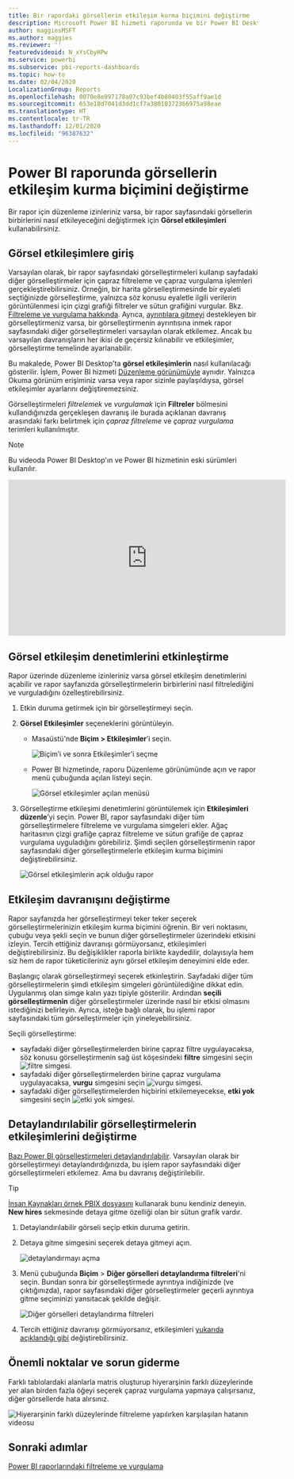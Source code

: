 ```yaml
---
title: Bir rapordaki görsellerin etkileşim kurma biçimini değiştirme
description: Microsoft Power BI hizmeti raporunda ve bir Power BI Desktop raporunda Görsel etkileşimler oluşturmaya ilişkin belgeler.
author: maggiesMSFT
ms.author: maggies
ms.reviewer: ''
featuredvideoid: N_xYsCbyHPw
ms.service: powerbi
ms.subservice: pbi-reports-dashboards
ms.topic: how-to
ms.date: 02/04/2020
LocalizationGroup: Reports
ms.openlocfilehash: 0070e8e997178a07c93bef4b80403f55aff9ae1d
ms.sourcegitcommit: 653e18d7041d3dd1cf7a38010372366975a98eae
ms.translationtype: HT
ms.contentlocale: tr-TR
ms.lasthandoff: 12/01/2020
ms.locfileid: "96387632"
---
```

# <a name="change-how-visuals-interact-in-a-power-bi-report"></a>Power BI raporunda görsellerin etkileşim kurma biçimini değiştirme
Bir rapor için düzenleme izinleriniz varsa, bir rapor sayfasındaki görsellerin birbirlerini nasıl etkileyeceğini değiştirmek için **Görsel etkileşimleri** kullanabilirsiniz. 

## <a name="introduction-to-visual-interactions"></a>Görsel etkileşimlere giriş
Varsayılan olarak, bir rapor sayfasındaki görselleştirmeleri kullanıp sayfadaki diğer görselleştirmeler için çapraz filtreleme ve çapraz vurgulama işlemleri gerçekleştirebilirsiniz.
Örneğin, bir harita görselleştirmesinde bir eyaleti seçtiğinizde görselleştirme, yalnızca söz konusu eyaletle ilgili verilerin görüntülenmesi için çizgi grafiği filtreler ve sütun grafiğini vurgular.
Bkz. [Filtreleme ve vurgulama hakkında](power-bi-reports-filters-and-highlighting.md). Ayrıca, [ayrıntılara gitmeyi](../consumer/end-user-drill.md) destekleyen bir görselleştirmeniz varsa, bir görselleştirmenin ayrıntısına inmek rapor sayfasındaki diğer görselleştirmeleri varsayılan olarak etkilemez. Ancak bu varsayılan davranışların her ikisi de geçersiz kılınabilir ve etkileşimler, görselleştirme temelinde ayarlanabilir.

Bu makalede, Power BI Desktop'ta **görsel etkileşimlerin** nasıl kullanılacağı gösterilir. İşlem, Power BI hizmeti [Düzenleme görünümüyle](service-interact-with-a-report-in-editing-view.md) aynıdır. Yalnızca Okuma görünüm erişiminiz varsa veya rapor sizinle paylaşıldıysa, görsel etkileşimler ayarlarını değiştiremezsiniz.

Görselleştirmeleri *filtrelemek* ve *vurgulamak* için **Filtreler** bölmesini kullandığınızda gerçekleşen davranış ile burada açıklanan davranış arasındaki farkı belirtmek için *çapraz filtreleme* ve *çapraz vurgulama* terimleri kullanılmıştır.  

> [!NOTE]
> Bu videoda Power BI Desktop'ın ve Power BI hizmetinin eski sürümleri kullanılır. 
>
>

<iframe width="560" height="315" src="https://www.youtube.com/embed/N_xYsCbyHPw?list=PL1N57mwBHtN0JFoKSR0n-tBkUJHeMP2cP" frameborder="0" allowfullscreen></iframe>


## <a name="enable-the-visual-interaction-controls"></a>Görsel etkileşim denetimlerini etkinleştirme
Rapor üzerinde düzenleme izinleriniz varsa görsel etkileşim denetimlerini açabilir ve rapor sayfanızda görselleştirmelerin birbirlerini nasıl filtrelediğini ve vurguladığını özelleştirebilirsiniz. 

1. Etkin duruma getirmek için bir görselleştirmeyi seçin.  
2. **Görsel Etkileşimler** seçeneklerini görüntüleyin.
    

    - Masaüstü'nde **Biçim > Etkileşimler**’i seçin.

        ![Biçim’i ve sonra Etkileşimler’i seçme](media/service-reports-visual-interactions/power-bi-interaction.png)

    - Power BI hizmetinde, raporu Düzenleme görünümünde açın ve rapor menü çubuğunda açılan listeyi seçin.

        ![Görsel etkileşimler açılan menüsü](media/service-reports-visual-interactions/power-bi-service.png)

3. Görselleştirme etkileşimi denetimlerini görüntülemek için **Etkileşimleri düzenle**’yi seçin. Power BI, rapor sayfasındaki diğer tüm görselleştirmelere filtreleme ve vurgulama simgeleri ekler. Ağaç haritasının çizgi grafiğe çapraz filtreleme ve sütun grafiğe de çapraz vurgulama uyguladığını görebiliriz. Şimdi seçilen görselleştirmenin rapor sayfasındaki diğer görselleştirmelerle etkileşim kurma biçimini değiştirebilirsiniz.
   
    ![Görsel etkileşimlerin açık olduğu rapor](media/service-reports-visual-interactions/power-bi-turn-on.png)


## <a name="change-the-interaction-behavior"></a>Etkileşim davranışını değiştirme
Rapor sayfanızda her görselleştirmeyi teker teker seçerek görselleştirmelerinizin etkileşim kurma biçimini öğrenin.  Bir veri noktasını, çubuğu veya şekli seçin ve bunun diğer görselleştirmeler üzerindeki etkisini izleyin. Tercih ettiğiniz davranışı görmüyorsanız, etkileşimleri değiştirebilirsiniz. Bu değişiklikler raporla birlikte kaydedilir, dolayısıyla hem siz hem de rapor tüketicileriniz aynı görsel etkileşim deneyimini elde eder.


Başlangıç olarak görselleştirmeyi seçerek etkinleştirin.  Sayfadaki diğer tüm görselleştirmelerin şimdi etkileşim simgeleri görüntülediğine dikkat edin. Uygulanmış olan simge kalın yazı tipiyle gösterilir. Ardından **seçili görselleştirmenin** diğer görselleştirmeler üzerinde nasıl bir etkisi olmasını istediğinizi belirleyin.  Ayrıca, isteğe bağlı olarak, bu işlemi rapor sayfasındaki tüm görselleştirmeler için yineleyebilirsiniz.

Seçili görselleştirme:
   
   * sayfadaki diğer görselleştirmelerden birine çapraz filtre uygulayacaksa, söz konusu görselleştirmenin sağ üst köşesindeki **filtre** simgesini seçin ![filtre simgesi](media/service-reports-visual-interactions/power-bi-filter-icon.png).
   * sayfadaki diğer görselleştirmelerden birine çapraz vurgulama uygulayacaksa, **vurgu** simgesini seçin ![vurgu simgesi](media/service-reports-visual-interactions/power-bi-highlight-icon.png).
   * sayfadaki diğer görselleştirmelerden hiçbirini etkilemeyecekse, **etki yok** simgesini seçin ![etki yok simgesi](media/service-reports-visual-interactions/power-bi-no-impact.png).

## <a name="change-the-interactions-of-drillable-visualizations"></a>Detaylandırılabilir görselleştirmelerin etkileşimlerini değiştirme
[Bazı Power BI görselleştirmeleri detaylandırılabilir](../consumer/end-user-drill.md). Varsayılan olarak bir görselleştirmeyi detaylandırdığınızda, bu işlem rapor sayfasındaki diğer görselleştirmeleri etkilemez. Ama bu davranış değiştirilebilir. 

> [!TIP]
> [İnsan Kaynakları örnek PBIX dosyasını](https://download.microsoft.com/download/6/9/5/69503155-05A5-483E-829A-F7B5F3DD5D27/Human%20Resources%20Sample%20PBIX.pbix) kullanarak bunu kendiniz deneyin. **New hires** sekmesinde detaya gitme özelliği olan bir sütun grafik vardır.
>

1. Detaylandırılabilir görseli seçip etkin duruma getirin. 

2. Detaya gitme simgesini seçerek detaya gitmeyi açın.

    ![detaylandırmayı açma](media/service-reports-visual-interactions/power-bi-drill-down.png)

2. Menü çubuğunda **Biçim** > **Diğer görselleri detaylandırma filtreleri**'ni seçin.  Bundan sonra bir görselleştirmede ayrıntıya indiğinizde (ve çıktığınızda), rapor sayfasındaki diğer görselleştirmeler geçerli ayrıntıya gitme seçiminizi yansıtacak şekilde değişir. 

    ![Diğer görselleri detaylandırma filtreleri](media/service-reports-visual-interactions/power-bi-drill.png)

3. Tercih ettiğiniz davranışı görmüyorsanız, etkileşimleri [yukarıda açıklandığı gibi](#change-the-interaction-behavior) değiştirebilirsiniz.

## <a name="considerations-and-troubleshooting"></a>Önemli noktalar ve sorun giderme
Farklı tablolardaki alanlarla matris oluşturup hiyerarşinin farklı düzeylerinde yer alan birden fazla öğeyi seçerek çapraz vurgulama yapmaya çalışırsanız, diğer görsellerde hata alırsınız. 

![Hiyerarşinin farklı düzeylerinde filtreleme yapılırken karşılaşılan hatanın videosu](media/service-reports-visual-interactions/cross-highlight.gif)
    
## <a name="next-steps"></a>Sonraki adımlar
[Power BI raporlarındaki filtreleme ve vurgulama](power-bi-reports-filters-and-highlighting.md)